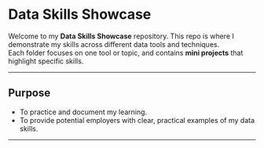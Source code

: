 # Data Skills Showcase

Welcome to my **Data Skills Showcase** repository. 
This repo is where I demonstrate my skills across different data tools and techniques.  
Each folder focuses on one tool or topic, and contains **mini projects** that highlight specific skills.

---

## Purpose
- To practice and document my learning. 
- To provide potential employers with clear, practical examples of my data skills.  

---

